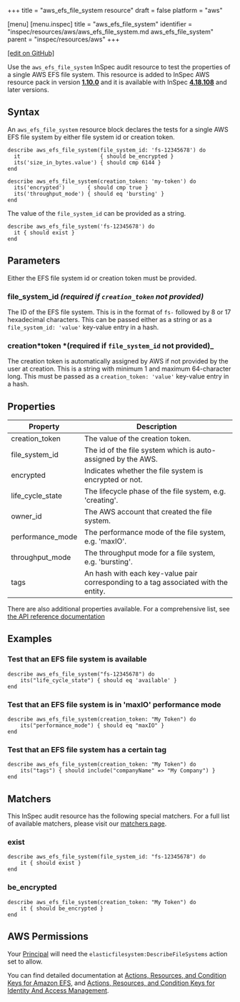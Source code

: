 +++
title = "aws_efs_file_system resource"
draft = false
platform = "aws"

[menu]
  [menu.inspec]
    title = "aws_efs_file_system"
    identifier = "inspec/resources/aws/aws_efs_file_system.md aws_efs_file_system"
    parent = "inspec/resources/aws"
+++

[\[edit on GitHub\]](https://github.com/inspec/inspec/blob/master/www/content/inspec/rources/aws_efs_file_system.md)

Use the `aws_efs_file_system` InSpec audit resource to test the properties of a single AWS EFS file system.
This resource is added to InSpec AWS resource pack in version **[1.10.0](https://github.com/inspec/inspec-aws/releases/tag/v1.10.0)** and it is available with InSpec **[4.18.108](https://github.com/inspec/inspec/releases/tag/v4.18.108)** and later versions.

## Syntax

An `aws_efs_file_system` resource block declares the tests for a single AWS EFS file system by either file system id or creation token.

    describe aws_efs_file_system(file_system_id: 'fs-12345678') do
      it                         { should be_encrypted }
      its('size_in_bytes.value') { should cmp 6144 }
    end

    describe aws_efs_file_system(creation_token: 'my-token') do
      its('encrypted')       { should cmp true }
      its('throughput_mode') { should eq 'bursting' }
    end

The value of the `file_system_id` can be provided as a string.

    describe aws_efs_file_system('fs-12345678') do
      it { should exist }
    end

## Parameters

Either the EFS file system id or creation token must be provided.

### file_system_id _(required if `creation_token` not provided)_

The ID of the EFS file system. This is in the format of `fs-` followed by 8 or 17 hexadecimal characters.
This can be passed either as a string or as a `file_system_id: 'value'` key-value entry in a hash.

### creation*token *(required if `file_system_id` not provided)\_

The creation token is automatically assigned by AWS if not provided by the user at creation.
This is a string with minimum 1 and maximum 64-character long.
This must be passed as a `creation_token: 'value'` key-value entry in a hash.

## Properties

| Property         | Description                                                                         |
| ---------------- | ----------------------------------------------------------------------------------- |
| creation_token   | The value of the creation token.                                                    |
| file_system_id   | The id of the file system which is auto-assigned by the AWS.                        |
| encrypted        | Indicates whether the file system is encrypted or not.                              |
| life_cycle_state | The lifecycle phase of the file system, e.g. 'creating'.                            |
| owner_id         | The AWS account that created the file system.                                       |
| performance_mode | The performance mode of the file system, e.g. 'maxIO'.                              |
| throughput_mode  | The throughput mode for a file system, e.g. 'bursting'.                             |
| tags             | An hash with each key-value pair corresponding to a tag associated with the entity. |

There are also additional properties available. For a comprehensive list, see [the API reference documentation](https://docs.aws.amazon.com/efs/latest/ug/API_FileSystemDescription.html)

## Examples

### Test that an EFS file system is available

    describe aws_efs_file_system("fs-12345678") do
        its("life_cycle_state") { should eq 'available' }
    end

### Test that an EFS file system is in 'maxIO' performance mode

    describe aws_efs_file_system(creation_token: "My Token") do
        its("performance_mode") { should eq "maxIO" }
    end

### Test that an EFS file system has a certain tag

    describe aws_efs_file_system(creation_token: "My Token") do
        its("tags") { should include("companyName" => "My Company") }
    end

## Matchers

This InSpec audit resource has the following special matchers. For a full list
of available matchers, please visit our [matchers page](/inspec/matchers/).

### exist

    describe aws_efs_file_system(file_system_id: "fs-12345678") do
        it { should exist }
    end

### be_encrypted

    describe aws_efs_file_system(creation_token: "My Token") do
        it { should be_encrypted }
    end

## AWS Permissions

Your [Principal](https://docs.aws.amazon.com/IAM/latest/UserGuide/intro-structure.html#intro-structure-principal) will need the `elasticfilesystem:DescribeFileSystems` action set to allow.

You can find detailed documentation at [Actions, Resources, and Condition Keys for Amazon EFS](https://docs.aws.amazon.com/IAM/latest/UserGuide/list_amazonelasticfilesystem.html), and [Actions, Resources, and Condition Keys for Identity And Access Management](https://docs.aws.amazon.com/IAM/latest/UserGuide/list_identityandaccessmanagement.html).
